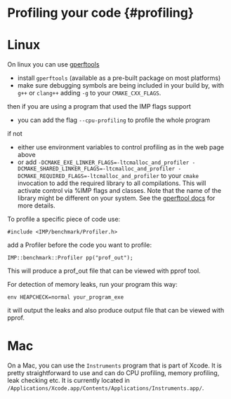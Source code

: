 Profiling your code {#profiling}
===================

# Linux

On linux you can use [gperftools](https://github.com/gperftools/gperftools)
- install `gperftools` (available as a pre-built package on most platforms)
- make sure debugging symbols are being included in your build by, with `g++` or `clang++` adding `-g` to your `CMAKE_CXX_FLAGS`.

then if you are using a program that used the IMP flags support
- you can add the flag `--cpu-profiling` to profile the whole program

if not 

- either use environment variables to control profiling as in the web page above
- or add `-DCMAKE_EXE_LINKER_FLAGS=-ltcmalloc_and_profiler -DCMAKE_SHARED_LINKER_FLAGS=-ltcmalloc_and_profiler -DCMAKE_REQUIRED_FLAGS=-ltcmalloc_and_profiler` to your `cmake` invocation to add the required library to all compilations. This will activate control via %IMP flags and classes. Note that the name of the library might be different on your system. See the [gperftool docs](https://github.com/gperftools/gperftools/blob/master/README) for more details.

To profile a specific piece of code use:

`#include <IMP/benchmark/Profiler.h>`

add a Profiler before the code you want to profile:

`IMP::benchmark::Profiler pp("prof_out");`

This will produce a prof_out file that can be viewed with pprof tool.

For detection of memory leaks, run your program this way:

`env HEAPCHECK=normal your_program_exe`

it will output the leaks and also produce output file that can be viewed with pprof.

# Mac

On a Mac, you can use the `Instruments` program that is part of Xcode.
It is pretty straightforward to use and can do CPU profiling, memory profiling,
leak checking etc. It is currently located in `/Applications/Xcode.app/Contents/Applications/Instruments.app/`.
